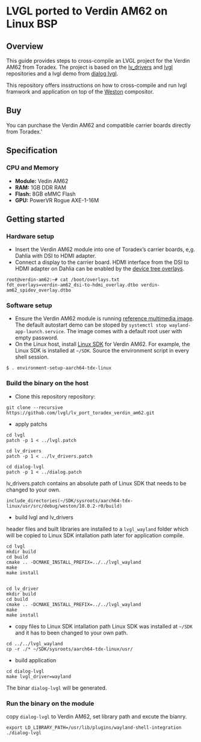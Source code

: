 # LVGL ported to Verdin AM62 on Linux BSP

## Overview

This guide provides steps to cross-compile an LVGL project for the Verdin AM62 from Toradex. The project is based on the [lv_drivers](https://github.com/lvgl/lv_drivers/tree/release/v8.3) and [lvgl](https://github.com/lvgl/lvgl/tree/release/v8.3) repositories and a lvgl demo from [dialog lvgl](https://gitlab.eclipse.org/pcoval/dialog-lvgl.git).

This repository offers insstructions on how to cross-compile and run lvgl framwork and application on top of the [Weston](https://wiki.archlinux.org/title/Weston) compositor.  

## Buy

You can purchase the Verdin AM62 and compatible carrier boards directly from Toradex.'

## Specification

### CPU and Memory
- **Module:** Vedin AM62
- **RAM:** 1GB DDR RAM
- **Flash:** 8GB eMMC Flash
- **GPU:** PowerVR Rogue AXE-1-16M

## Getting started

### Hardware setup
- Insert the Verdin AM62 module into one of Toradex’s carrier boards, e,g. Dahlia with DSI to HDMI adapter.
- Connect a display to the carrier board. HDMI interface from the DSI to HDMI adapter on Dahlia can be enabled by the [device tree overlays](https://developer.toradex.cn/torizon/application-development/use-cases/multimedia/setting-up-displays-with-torizon/#HDMI).
```
root@verdin-am62:~# cat /boot/overlays.txt
fdt_overlays=verdin-am62_dsi-to-hdmi_overlay.dtbo verdin-am62_spidev_overlay.dtbo
```

### Software setup
- Ensure the Verdin AM62 module is running [reference multimedia image](https://developer.toradex.com/software/toradex-embedded-software/toradex-download-links-torizon-linux-bsp-wince-and-partner-demos/#TdxRef6QuarterlyMult). The default autostart demo can be stoped by `systemctl stop wayland-app-launch.service`. The image comes with a default root user with empty password.
- On the Linux host, install [Linux SDK](https://developer.toradex.com/linux-bsp/os-development/build-yocto/linux-sdks/) for Verdin AM62. For example, the Linux SDK is installed at `~/SDK`. Source the environment script in every shell session.
```
$ . environment-setup-aarch64-tdx-linux 
```

### Build the binary on the host
- Clone this repository repository:

```
git clone --recursive https://github.com/lvgl/lv_port_toradex_verdin_am62.git
```

- apply patchs
```
cd lvgl
patch -p 1 < ../lvgl.patch

cd lv_drivers
patch -p 1 < ../lv_drivers.patch

cd dialog-lvgl
patch -p 1 < ../dialog.patch
```

lv_drivers.patch contains an absolute path of Linux SDK that needs to be changed to your own.
```
include_directories(~/SDK/sysroots/aarch64-tdx-linux/usr/src/debug/weston/10.0.2-r0/build)
```

- build lvgl and lv_drivers

header files and built libraries are installed to a `lvgl_wayland` folder which will be copied to Linux SDK intallation path later for application compile.
```
cd lvgl
mkdir build
cd build
cmake .. -DCMAKE_INSTALL_PREFIX=../../lvgl_wayland
make
make install


cd lv_driver
mkdir build
cd build
cmake .. -DCMAKE_INSTALL_PREFIX=../../lvgl_wayland
make
make install
```

- copy files to Linux SDK intallation path
Linux SDK was installed at `~/SDK` and it has to been changed to your own path.
```
cd ../../lvgl_wayland
cp -r ./* ~/SDK/sysroots/aarch64-tdx-linux/usr/
```

- build application

```
cd dialog-lvgl
make lvgl_driver=wayland
```
The binar `dialog-lvgl` will be generated.



### Run the binary on the module

copy `dialog-lvgl` to Verdin AM62, set library path and excute the bianry.
```
export LD_LIBRARY_PATH=/usr/lib/plugins/wayland-shell-integration
./dialog-lvgl
```